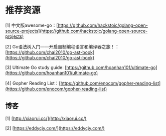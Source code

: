 # 推荐资源

\[1\] 中文版awesome-go：[https://github.com/hackstoic/golang-open-source-projects](https://github.com/hackstoic/golang-open-source-projects)

\[2\] Go语法树入门——开启自制编程语言和编译器之旅！：[https://github.com/chai2010/go-ast-book](https://github.com/chai2010/go-ast-book)

\[3\] Ultimate Go study guide: [https://github.com/hoanhan101/ultimate-go](https://github.com/hoanhan101/ultimate-go)

\[4\] Gopher Reading List：[https://github.com/enocom/gopher-reading-list](https://github.com/enocom/gopher-reading-list)



## 博客

\[1\] [http://xiaorui.cc/](http://xiaorui.cc/)

\[2\] [https://eddycjy.com/](https://eddycjy.com/)

